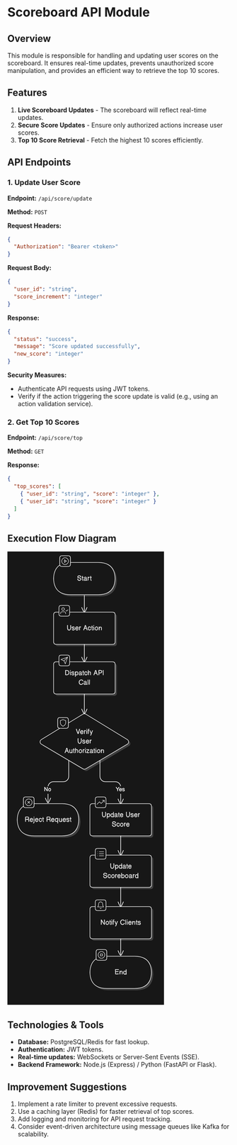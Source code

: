 # Scoreboard API Module

## Overview
This module is responsible for handling and updating user scores on the scoreboard. It ensures real-time updates, prevents unauthorized score manipulation, and provides an efficient way to retrieve the top 10 scores.

## Features
1. **Live Scoreboard Updates** - The scoreboard will reflect real-time updates.
2. **Secure Score Updates** - Ensure only authorized actions increase user scores.
3. **Top 10 Score Retrieval** - Fetch the highest 10 scores efficiently.

## API Endpoints

### 1. Update User Score
**Endpoint:** `/api/score/update`

**Method:** `POST`

**Request Headers:**
```json
{
  "Authorization": "Bearer <token>"
}
```

**Request Body:**
```json
{
  "user_id": "string",
  "score_increment": "integer"
}
```

**Response:**
```json
{
  "status": "success",
  "message": "Score updated successfully",
  "new_score": "integer"
}
```

**Security Measures:**
- Authenticate API requests using JWT tokens.
- Verify if the action triggering the score update is valid (e.g., using an action validation service).

### 2. Get Top 10 Scores
**Endpoint:** `/api/score/top`

**Method:** `GET`

**Response:**
```json
{
  "top_scores": [
    { "user_id": "string", "score": "integer" },
    { "user_id": "string", "score": "integer" }
  ]
}
```

## Execution Flow Diagram

![Alt text](workflow.png)

## Technologies & Tools
- **Database:** PostgreSQL/Redis for fast lookup.
- **Authentication:** JWT tokens.
- **Real-time updates:** WebSockets or Server-Sent Events (SSE).
- **Backend Framework:** Node.js (Express) / Python (FastAPI or Flask).

## Improvement Suggestions
1. Implement a rate limiter to prevent excessive requests.
2. Use a caching layer (Redis) for faster retrieval of top scores.
3. Add logging and monitoring for API request tracking.
4. Consider event-driven architecture using message queues like Kafka for scalability.

